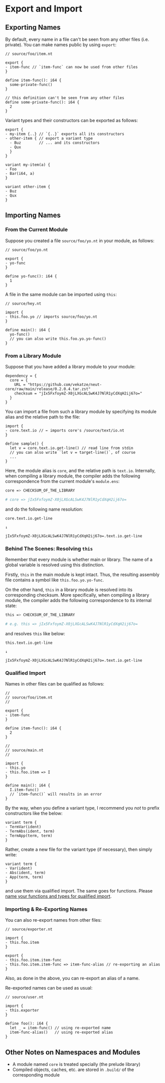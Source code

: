 # Export and Import

## Exporting Names

By default, every name in a file can't be seen from any other files (i.e. private). You can make names public by using `export`:

```neut
// source/foo/item.nt

export {
- item-func // `item-func` can now be used from other files
}

define item-func(): i64 {
  some-private-func()
}

// this definition can't be seen from any other files
define some-private-func(): i64 {
  2
}
```

Variant types and their constructors can be exported as follows:

```neut
export {
- my-item {..} // `{..}` exports all its constructors
- other-item { // export a variant type
  - Buz        // ... and its constructors
  - Qux
  }
}

variant my-item(a) {
- Foo
- Bar(i64, a)
}

variant other-item {
- Buz
- Qux
}
```

## Importing Names

### From the Current Module

Suppose you created a file `source/foo/yo.nt` in your module, as follows:

```neut
// source/foo/yo.nt

export {
- yo-func
}

define yo-func(): i64 {
  1
}
```

A file in the same module can be imported using `this`:

```neut
// source/hey.nt

import {
- this.foo.yo // imports source/foo/yo.nt
}

define main(): i64 {
  yo-func()
  // you can also write this.foo.yo.yo-func()
}
```

### From a Library Module

Suppose that you have added a library module to your module:

```text
dependency = {
  core = {
    URL = "https://github.com/vekatze/neut-core/raw/main/release/0.2.0.4.tar.zst"
    checksum = "jIx5FxfoymZ-X0jLXGcALSwK4J7NlR1yCdXqH2ij67o="
  }
}
```

You can import a file from such a library module by specifying its module alias and the relative path to the file:

```neut
import {
- core.text.io // ← imports core's /source/text/io.nt
}

define sample() {
  let v = core.text.io.get-line() // read line from stdin
  // you can also write `let v = target-line()`, of course
  ...
}
```

Here, the module alias is `core`, and the relative path is `text.io`. Internally, when compiling a library module, the compiler adds the following correspondence from the current module's `module.ens`:

```sh
core => CHECKSUM_OF_THE_LIBRARY

# core => jIx5FxfoymZ-X0jLXGcALSwK4J7NlR1yCdXqH2ij67o=
```

and do the following name resolution:

```text
core.text.io.get-line

↓

jIx5FxfoymZ-X0jLXGcALSwK4J7NlR1yCdXqH2ij67o=.text.io.get-line
```

### Behind The Scenes: Resolving `this`

Remember that every module is whether main or library. The name of a global variable is resolved using this distinction.

Firstly, `this` in the main module is kept intact. Thus, the resulting assembly file contains a symbol like `this.foo.yo.yo-func`.

On the other hand, `this` in a library module is resolved into its corresponding checksum. More specifically, when compiling a library module, the compiler adds the following correspondence to its internal state:

```sh
this => CHECKSUM_OF_THE_LIBRARY

# e.g. this => jIx5FxfoymZ-X0jLXGcALSwK4J7NlR1yCdXqH2ij67o=
```

and resolves `this` like below:

```text
this.text.io.get-line

↓

jIx5FxfoymZ-X0jLXGcALSwK4J7NlR1yCdXqH2ij67o=.text.io.get-line
```

### Qualified Import

Names in other files can be qualified as follows:

```neut
//
// source/foo/item.nt
//

export {
- item-func
}

define item-func(): i64 {
  2
}

//
// source/main.nt
//

import {
- this.yo
- this.foo.item => I
}

define main(): i64 {
  I.item-func()
  // `item-func()` will results in an error
}
```

By the way, when you define a variant type, I recommend you *not* to prefix constructors like the below:

```neut
variant term {
- TermVar(ident)
- TermAbs(ident, term)
- TermApp(term, term)
}
```

Rather, create a new file for the variant type (if necessary), then simply write:

```neut
variant term {
- Var(ident)
- Abs(ident, term)
- App(term, term)
}
```

and use them via qualified import. The same goes for functions. Please [name your functions and types for qualified import](https://mail.haskell.org/pipermail/haskell-cafe/2008-June/043986.html).

### Importing & Re-Exporting Names

You can also re-export names from other files:

```neut
// source/exporter.nt

import {
- this.foo.item
}

export {
- this.foo.item.item-func
- this.foo.item.item-func => item-func-alias // re-exporting an alias
}
```

Also, as done in the above, you can re-export an alias of a name.

Re-exported names can be used as usual:

```neut
// source/user.nt

import {
- this.exporter
}

define foo(): i64 {
  let _ = item-func() // using re-exported name
  item-func-alias()   // using re-exported alias
}
```

## Other Notes on Namespaces and Modules

- A module named `core` is treated specially (the prelude library)
- Compiled objects, caches, etc. are stored in `.build/` of the corresponding module
